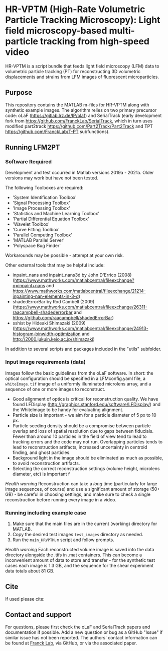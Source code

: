 # HR-VPTM (High-Rate Volumetric Particle Tracking Microscopy): Light field microscopy-based multi-particle tracking from high-speed video

HR-VPTM is a script bundle that feeds light field microscopy (LFM) data to volumetric particle tracking (PT) for reconstructing 3D volumetric displacements and strains from LFM images of fluorescent microparticles.  

## Purpose
This repository contains the MATLAB m-files for HR-VPTM along with synthetic example images. The algorithm relies on two primary precursor code: oLaF (https://gitlab.lrz.de/IP/olaf) and SerialTrack (early development fork from https://github.com/FranckLab/SerialTrack, which in turn uses modified part2track https://github.com/Part2Track/Part2Track and TPT https://github.com/FranckLab/T-PT subfunctions).

## Running LFM2PT

### Software Required
Development and test occurred in Matlab versions 2019a - 2021a. Older versions may work but have not been tested.

The following Toolboxes are required: 
* 'System Identification Toolbox'
* 'Signal Processing Toolbox'
* 'Image Processing Toolbox'
* 'Statistics and Machine Learning Toolbox'
* 'Partial Differential Equation Toolbox'
* 'Wavelet Toolbox'
* 'Curve Fitting Toolbox'
* 'Parallel Computing Toolbox'
* 'MATLAB Parallel Server'
* 'Polyspace Bug Finder'

Workarounds may be possible - attempt at your own risk. 

Other external tools that may be helpful include:
* inpaint_nans and inpaint_nans3d by John D'Errico (2008) (https://www.mathworks.com/matlabcentral/fileexchange?q=inpaint+nans and https://www.mathworks.com/matlabcentral/fileexchange/21214-inpainting-nan-elements-in-3-d)
* shadedErrorBar by Rod Cambell (2009) (https://www.mathworks.com/matlabcentral/fileexchange/26311-raacampbell-shadederrorbar and https://github.com/raacampbell/shadedErrorBar)
* sshist by Hideaki Shimazaki (2009) (https://www.mathworks.com/matlabcentral/fileexchange/24913-histogram-binwidth-optimization and http://2000.jukuin.keio.ac.jp/shimazaki)

In addition to several scripts and packages included in the "utils" subfolder.


### Input image requirements (data)

Images follow the basic guidelines from the oLaF software. In short: the optical configuration should be specified in a LFMconfig.yaml file, a `whiteImage.tif` image of a uniformly illuminated microlens array, and a sequence of one or more images to reconstruct.

* Good alignment of optics is critical for reconstruction quality. We have found LFDisplay (http://graphics.stanford.edu/software/LFDisplay/) and the WhiteImage to be handy for evaluating alignment.
* Particle size is important - we aim for a particle diameter of 5 px to 10 px.
* Particle seeding density should be a compromise between particle overlap and loss of spatial resolution due to gaps between fiducials. Fewer than around 10 particles in the field of view tend to lead to tracking errors and the code may not run. Overlapping particles tends to lead to reconstruction artifacts, increased uncertainty in centroid finding, and ghost particles.
* Background light in the image should be eliminated as much as possible, to avoid reconstruction artifacts.
* Selecting the correct reconstruction settings (volume height, microlens diameter, etc) is important f  
 
*Health warning* Reconstruction can take a *long* time (particularly for large image sequences, of course) and use a significant amount of storage (50+ GB) - be careful in choosing settings, and make sure to check a single reconstruction before running every image in a video.  


### Running including example case
1. Make sure that the main files are in the current (working) directory for MATLAB.
2. Copy the desired test images `test_images` directory as needed.
3. Run the `main_HRVPTM.m` script and follow prompts. 

*Health warning* Each reconstructed volume image is saved into the data directory alongside the .tifs in .mat containers. This can become a inconvenient amount of data to store and transfer - for the synthetic test cases each image is 1.3 GB, and the sequence for the shear experiment data totals about 81 GB.

## Cite
If used please cite:


## Contact and support
For questions, please first check the oLaF and SerialTrack papers and documentation if possible. Add a new question or bug as a GitHub "Issue" if similar issue has not been reported. The authors' contact information can be found at [Franck Lab](francklabbackup.me.wisc.edu), via GitHub, or via the associated paper.
